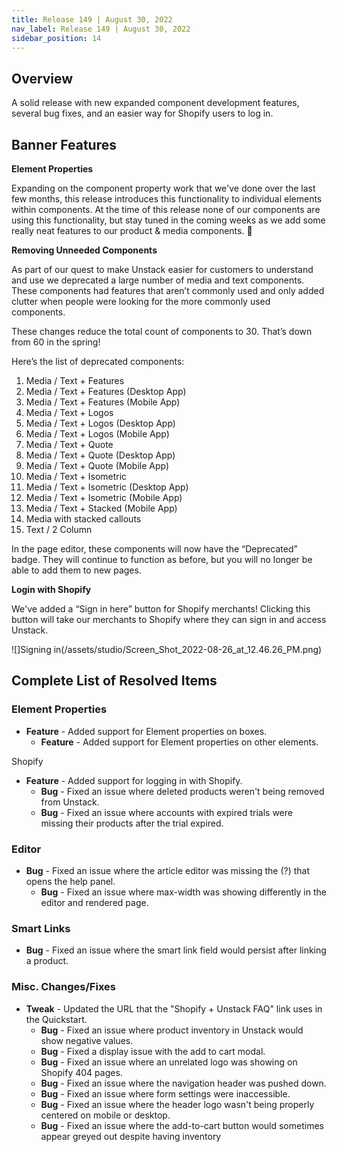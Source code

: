 ```yaml
---
title: Release 149 | August 30, 2022
nav_label: Release 149 | August 30, 2022
sidebar_position: 14
---
```


## Overview

A solid release with new expanded component development features, several bug fixes, and an easier way for Shopify users
to log in.

## Banner Features

**Element Properties**

Expanding on the component property work that we've done over the last few months, this release introduces this
functionality to individual elements within components. At the time of this release none of our components are using
this functionality, but stay tuned in the coming weeks as we add some really neat features to our product & media
components. 👀

**Removing Unneeded Components**

As part of our quest to make Unstack easier for customers to understand and use we deprecated a large number of media
and text components. These components had features that aren’t commonly used and only added clutter when people were
looking for the more commonly used components.

These changes reduce the total count of components to 30. That’s down from 60 in the spring!

Here’s the list of deprecated components:

1. Media / Text + Features
2. Media / Text + Features (Desktop App)
3. Media / Text + Features (Mobile App)
4. Media / Text + Logos
5. Media / Text + Logos (Desktop App)
6. Media / Text + Logos (Mobile App)
7. Media / Text + Quote
8. Media / Text + Quote (Desktop App)
9. Media / Text + Quote (Mobile App)
10. Media / Text + Isometric
11. Media / Text + Isometric (Desktop App)
12. Media / Text + Isometric (Mobile App)
13. Media / Text + Stacked (Mobile App)
14. Media with stacked callouts
15. Text / 2 Column

In the page editor, these components will now have the “Deprecated” badge. They will continue to function as before, but
you will no longer be able to add them to new pages.

**Login with Shopify**

We've added a “Sign in here” button for Shopify merchants! Clicking this button will take our merchants to Shopify where
they can sign in and access Unstack.

![]Signing in(/assets/studio/Screen_Shot_2022-08-26_at_12.46.26_PM.png)

## Complete List of Resolved Items

### Element Properties

* **Feature** - Added support for Element properties on boxes.
    + **Feature** - Added support for Element properties on other elements.

Shopify

* **Feature** - Added support for logging in with Shopify.
    + **Bug** - Fixed an issue where deleted products weren't being removed from Unstack.
    + **Bug** - Fixed an issue where accounts with expired trials were missing their products after the trial
      expired.

### Editor

* **Bug** - Fixed an issue where the article editor was missing the (?) that opens the help panel.
    + **Bug** - Fixed an issue where max-width was showing differently in the editor and rendered page.

### Smart Links

* **Bug** - Fixed an issue where the smart link field would persist after linking a product.

### Misc. Changes/Fixes

* **Tweak** - Updated the URL that the "Shopify + Unstack FAQ" link uses in the Quickstart.
    + **Bug** - Fixed an issue where product inventory in Unstack would show negative values.
    + **Bug** - Fixed a display issue with the add to cart modal.
    + **Bug** - Fixed an issue where an unrelated logo was showing on Shopify 404 pages.
    + **Bug** - Fixed an issue where the navigation header was pushed down.
    + **Bug** - Fixed an issue where form settings were inaccessible.
    + **Bug** - Fixed an issue where the header logo wasn't being properly centered on mobile or desktop.
    + **Bug** - Fixed an issue where the add-to-cart button would sometimes appear greyed out despite having
      inventory
